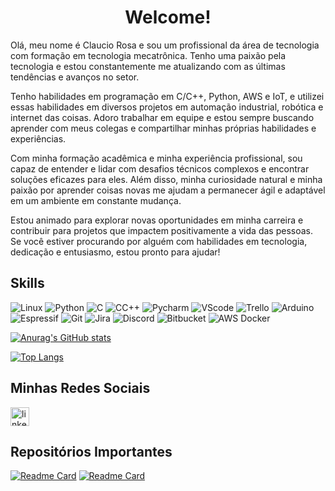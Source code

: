 <h1 align="center">Welcome!</h1>

Olá, meu nome é Claucio Rosa e sou um profissional da área de tecnologia com formação em tecnologia mecatrônica. Tenho uma paixão pela tecnologia e estou constantemente me atualizando com as últimas tendências e avanços no setor.

Tenho habilidades em programação em C/C++, Python, AWS e IoT, e utilizei essas habilidades em diversos projetos em automação industrial, robótica e internet das coisas. Adoro trabalhar em equipe e estou sempre buscando aprender com meus colegas e compartilhar minhas próprias habilidades e experiências.

Com minha formação acadêmica e minha experiência profissional, sou capaz de entender e lidar com desafios técnicos complexos e encontrar soluções eficazes para eles. Além disso, minha curiosidade natural e minha paixão por aprender coisas novas me ajudam a permanecer ágil e adaptável em um ambiente em constante mudança.

Estou animado para explorar novas oportunidades em minha carreira e contribuir para projetos que impactem positivamente a vida das pessoas. Se você estiver procurando por alguém com habilidades em tecnologia, dedicação e entusiasmo, estou pronto para ajudar!

## Skills
![Linux](https://img.shields.io/badge/Linux-FCC624?style=for-the-badge&logo=linux&logoColor=black) ![Python](https://img.shields.io/badge/Python-14354C?style=for-the-badge&logo=python&logoColor=white)  ![C](https://img.shields.io/badge/C-00599C?style=for-the-badge&logo=c&logoColor=white)  ![CC++](https://img.shields.io/badge/C%2B%2B-00599C?style=for-the-badge&logo=c%2B%2B&logoColor=white) ![Pycharm](https://img.shields.io/badge/PyCharm-000000.svg?&style=for-the-badge&logo=PyCharm&logoColor=white)  ![VScode](https://img.shields.io/badge/Visual_Studio_Code-0078D4?style=for-the-badge&logo=visual%20studio%20code&logoColor=white)  ![Trello](https://img.shields.io/badge/Trello-0052CC?style=for-the-badge&logo=trello&logoColor=white)  ![Arduino](https://img.shields.io/badge/Arduino-00979D?style=for-the-badge&logo=Arduino&logoColor=white) ![Espressif](https://img.shields.io/badge/espressif-E7352C?style=for-the-badge&logo=espressif&logoColor=white)  ![Git](https://img.shields.io/badge/GIT-E44C30?style=for-the-badge&logo=git&logoColor=white)  ![Jira](https://img.shields.io/badge/Jira-0052CC?style=for-the-badge&logo=Jira&logoColor=white)  ![Discord](https://img.shields.io/badge/Discord-7289DA?style=for-the-badge&logo=discord&logoColor=white)  ![Bitbucket](https://img.shields.io/badge/Bitbucket-0747a6?style=for-the-badge&logo=bitbucket&logoColor=white)  ![AWS](https://img.shields.io/badge/Amazon_AWS-FF9900?style=for-the-badge&logo=amazonaws&logoColor=white)  Docker

[![Anurag's GitHub stats](https://github-readme-stats.vercel.app/api?username=ClaucioRosa&&show_icons=true&theme=radical)](https://github.com/anuraghazra/github-readme-stats)

[![Top Langs](https://github-readme-stats.vercel.app/api/top-langs/?username=ClaucioRosa&hide_progress=true&theme=radical)](https://github.com/anuraghazra/github-readme-stats)

## Minhas Redes Sociais
[<img src='https://img.shields.io/badge/LinkedIn-0077B5?style=for-the-badge&logo=linkedin&logoColor=white' alt='linkedin' height='30'>](https://www.linkedin.com/in/claucio-gonçalves-rosa-266094131)


## Repositórios Importantes
[![Readme Card](https://github-readme-stats.vercel.app/api/pin/?username=ClaucioRosa&repo=Jogos_em_Python&theme=radical)](https://github.com/ClaucioRosa/Jogos_em_Python)
[![Readme Card](https://github-readme-stats.vercel.app/api/pin/?username=ClaucioRosa&repo=Criptografia-Simples&theme=radical)](https://github.com/ClaucioRosa/Criptografia-Simples)
